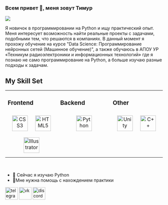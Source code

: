 ### Всем привет 👋, меня зовут Тимур
![](https://i.postimg.cc/L6W8RL75/23f0bea663884019b46bff04670c9d53-png-tplv-6bxrjdptv7-image.png)

Я новичок в программировании на Python и ищу практический опыт. Меня интересует возможность найти реальные проекты с задачами, подобными тем, что решаются в компаниях. В данный момент я прохожу обучение на курсе "Data Science: Программирование нейронных сетей (Машинное обучение)", а также обучаюсь в АПОУ УР «Техникум радиоэлектроники и информационных технологий» где я познаю не само программирование на Python, а больше изучаю разные подходы к задачам.

## My Skill Set  
<table><tr><td valign="top" width="33%">



### Frontend  
<div align="center">  
<a href="https://www.w3schools.com/css/" target="_blank"><img style="margin: 10px" src="https://profilinator.rishav.dev/skills-assets/css3-original-wordmark.svg" alt="CSS3" height="50" /></a>  
<a href="https://en.wikipedia.org/wiki/HTML5" target="_blank"><img style="margin: 10px" src="https://profilinator.rishav.dev/skills-assets/html5-original-wordmark.svg" alt="HTML5" height="50" /></a>  
<a href="https://www.adobe.com/in/products/illustrator.html" target="_blank"><img style="margin: 10px" src="https://profilinator.rishav.dev/skills-assets/adobe_illustrator-icon.svg" alt="Illustrator" height="50" /></a>  
</div>

</td><td valign="top" width="33%">



### Backend  
<div align="center">  
<a href="https://www.python.org/" target="_blank"><img style="margin: 10px" src="https://profilinator.rishav.dev/skills-assets/python-original.svg" alt="Python" height="50" /></a>  
</div>

</td><td valign="top" width="33%">



### Other  
<div align="center">  
<a href="https://unity.com/" target="_blank"><img style="margin: 10px" src="https://profilinator.rishav.dev/skills-assets/unity.png" alt="Unity" height="50" /></a>  
<a href="https://www.cplusplus.com/" target="_blank"><img style="margin: 10px" src="https://profilinator.rishav.dev/skills-assets/cplusplus-original.svg" alt="C++" height="50" /></a>  
</div>

</td></tr></table>  

<br/>  


- 🌱 Сейчас я изучаю Python
- 🤔Мне нужна помощь с нахождением практики 


[<img src='https://cdn.jsdelivr.net/npm/simple-icons@3.0.1/icons/telegram.svg' alt='telegram' height='40'>](https://t.me/Rizerrr)  [<img src='https://cdn.jsdelivr.net/npm/simple-icons@3.0.1/icons/vk.svg' alt='vk' height='40'>](https://vk.com/rizerr)  [<img src='https://cdn.jsdelivr.net/npm/simple-icons@3.0.1/icons/discord.svg' alt='discord' height='40'>](_rizer_1)  

